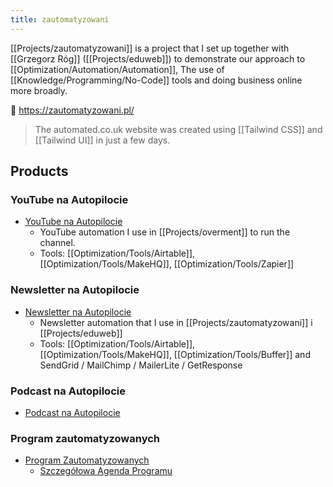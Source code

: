 ```yaml
---
title: zautomatyzowani
---
```


[[Projects/zautomatyzowani]] is a project that I set up together with [[Grzegorz Róg]] ([[Projects/eduweb]]) to demonstrate our approach to [[Optimization/Automation/Automation]], The use of [[Knowledge/Programming/No-Code]] tools and doing business online more broadly.

🔗 https://zautomatyzowani.pl/

> The automated.co.uk website was created using [[Tailwind CSS]] and [[Tailwind UI]] in just a few days.

## Products
### YouTube na Autopilocie
- [YouTube na Autopilocie](https://youtube.zautomatyzowani.pl)
	- YouTube automation I use in [[Projects/overment]] to run the channel.
	- Tools: [[Optimization/Tools/Airtable]], [[Optimization/Tools/MakeHQ]], [[Optimization/Tools/Zapier]]

### Newsletter na Autopilocie
- [Newsletter na Autopilocie](http://newsletter.zautomatyzowani.pl)
	- Newsletter automation that I use in [[Projects/zautomatyzowani]] i [[Projects/eduweb]]
	- Tools: [[Optimization/Tools/Airtable]], [[Optimization/Tools/MakeHQ]], [[Optimization/Tools/Buffer]] and SendGrid / MailChimp / MailerLite / GetResponse

### Podcast na Autopilocie
- [Podcast na Autopilocie](https://podcast.zautomatyzowani.pl)

### Program zautomatyzowanych
- [Program Zautomatyzowanych](https://zautomatyzowani.pl/program)
	- [Szczegółowa Agenda Programu](https://www.notion.so/automatyzacje/Program-Marketing-i-Biznes-na-Autopilocie-571a840aefef4d7e8502fd28a282ad67)